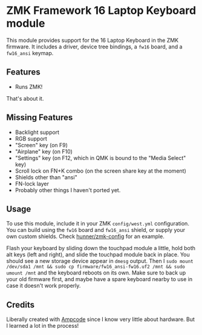 # ZMK Framework 16 Laptop Keyboard module

This module provides support for the 16 Laptop Keyboard in the ZMK firmware. It
includes a driver, device tree bindings, a `fw16` board, and a `fw16_ansi`
keymap.

## Features
- Runs ZMK!

That's about it.

## Missing Features
- Backlight support
- RGB support
- "Screen" key (on F9)
- "Airplane" key (on F10)
- "Settings" key (on F12, which in QMK is bound to the "Media Select" key)
- Scroll lock on FN+K combo (on the screen share key at the moment)
- Shields other than "ansi"
- FN-lock layer
- Probably other things I haven't ported yet.

## Usage
To use this module, include it in your ZMK `config/west.yml` configuration. You
can build using the `fw16` board and `fw16_ansi` shield, or supply your own
custom shields. Check [hunner/zmk-config](https://github.com/hunner/zmk-config)
for an example.

Flash your keyboard by sliding down the touchpad module a little, hold both alt
keys (left and right), and slide the touchpad module back in place. You should
see a new storage device appear in `dmesg` output. Then I `sudo mount /dev/sda1
/mnt && sudo cp firmware/fw16_ansi-fw16.uf2 /mnt && sudo umount /mnt` and the
keyboard reboots on its own. Make sure to back up your old firmware first, and
maybe have a spare keyboard nearby to use in case it doesn't work properly.

## Credits
Liberally created with [Ampcode](https://ampcode.com) since I know very little
about hardware. But I learned a lot in the process!

